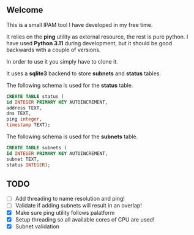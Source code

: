 ## Welcome

This is a small IPAM tool I have developed in my free time.

It relies on the **ping** utility as external resource, the rest is pure python. I have used **Python 3.11** during development, but it should be good backwards with a couple of versions.

In order to use it you simply have to clone it.

It uses a **sqlite3** backend to store **subnets** and **status** tables.

The following schema is used for the **status** table.

``` sql
CREATE TABLE status (
id INTEGER PRIMARY KEY AUTOINCREMENT,
address TEXT,
dns TEXT,
ping integer,
timestamp TEXT);
```

The following schema is used for the **subnets** table.

``` sql
CREATE TABLE subnets (
id INTEGER PRIMARY KEY AUTOINCREMENT,
subnet TEXT,
status INTEGER);
```




## TODO
- [ ] Add threading to name resolution and ping!
- [ ] Validate if adding subnets will result in an overlap!
- [x] Make sure ping utility follows palatform
- [x] Setup threading so all available cores of CPU are used!
- [x] Subnet validation
